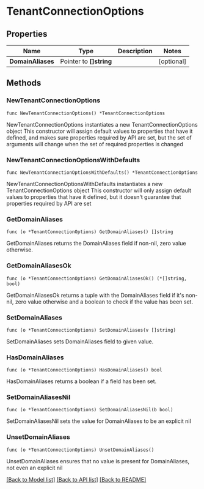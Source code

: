 # TenantConnectionOptions

## Properties

Name | Type | Description | Notes
------------ | ------------- | ------------- | -------------
**DomainAliases** | Pointer to **[]string** |  | [optional] 

## Methods

### NewTenantConnectionOptions

`func NewTenantConnectionOptions() *TenantConnectionOptions`

NewTenantConnectionOptions instantiates a new TenantConnectionOptions object
This constructor will assign default values to properties that have it defined,
and makes sure properties required by API are set, but the set of arguments
will change when the set of required properties is changed

### NewTenantConnectionOptionsWithDefaults

`func NewTenantConnectionOptionsWithDefaults() *TenantConnectionOptions`

NewTenantConnectionOptionsWithDefaults instantiates a new TenantConnectionOptions object
This constructor will only assign default values to properties that have it defined,
but it doesn't guarantee that properties required by API are set

### GetDomainAliases

`func (o *TenantConnectionOptions) GetDomainAliases() []string`

GetDomainAliases returns the DomainAliases field if non-nil, zero value otherwise.

### GetDomainAliasesOk

`func (o *TenantConnectionOptions) GetDomainAliasesOk() (*[]string, bool)`

GetDomainAliasesOk returns a tuple with the DomainAliases field if it's non-nil, zero value otherwise
and a boolean to check if the value has been set.

### SetDomainAliases

`func (o *TenantConnectionOptions) SetDomainAliases(v []string)`

SetDomainAliases sets DomainAliases field to given value.

### HasDomainAliases

`func (o *TenantConnectionOptions) HasDomainAliases() bool`

HasDomainAliases returns a boolean if a field has been set.

### SetDomainAliasesNil

`func (o *TenantConnectionOptions) SetDomainAliasesNil(b bool)`

 SetDomainAliasesNil sets the value for DomainAliases to be an explicit nil

### UnsetDomainAliases
`func (o *TenantConnectionOptions) UnsetDomainAliases()`

UnsetDomainAliases ensures that no value is present for DomainAliases, not even an explicit nil

[[Back to Model list]](../README.md#documentation-for-models) [[Back to API list]](../README.md#documentation-for-api-endpoints) [[Back to README]](../README.md)


